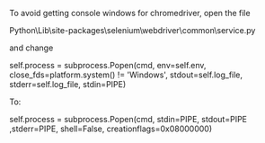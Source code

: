 To avoid getting console windows for chromedriver, open the file

Python\Lib\site-packages\selenium\webdriver\common\service.py

and change

self.process = subprocess.Popen(cmd, env=self.env, close_fds=platform.system() != 'Windows', stdout=self.log_file, stderr=self.log_file, stdin=PIPE)

To:

self.process = subprocess.Popen(cmd, stdin=PIPE, stdout=PIPE ,stderr=PIPE, shell=False, creationflags=0x08000000)